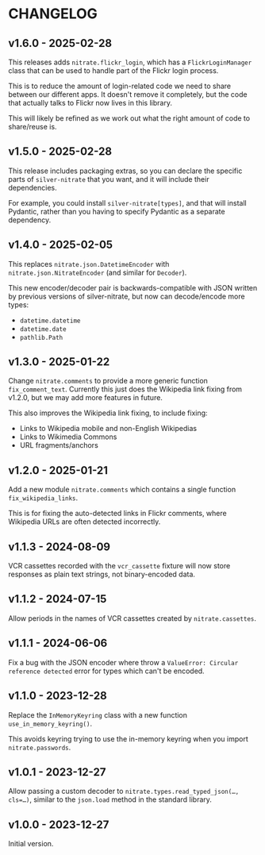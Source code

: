 # CHANGELOG

## v1.6.0 - 2025-02-28

This releases adds `nitrate.flickr_login`, which has a `FlickrLoginManager` class that can be used to handle part of the Flickr login process.

This is to reduce the amount of login-related code we need to share between our different apps.
It doesn't remove it completely, but the code that actually talks to Flickr now lives in this library.

This will likely be refined as we work out what the right amount of code to share/reuse is.

## v1.5.0 - 2025-02-28

This release includes packaging extras, so you can declare the specific parts of `silver-nitrate` that you want, and it will include their dependencies.

For example, you could install `silver-nitrate[types]`, and that will install Pydantic, rather than you having to specify Pydantic as a separate dependency.

## v1.4.0 - 2025-02-05

This replaces `nitrate.json.DatetimeEncoder` with `nitrate.json.NitrateEncoder` (and similar for `Decoder`).

This new encoder/decoder pair is backwards-compatible with JSON written by previous versions of silver-nitrate, but now can decode/encode more types:

-   `datetime.datetime`
-   `datetime.date`
-   `pathlib.Path`

## v1.3.0 - 2025-01-22

Change `nitrate.comments` to provide a more generic function `fix_comment_text`.
Currently this just does the Wikipedia link fixing from v1.2.0, but we may add more features in future.

This also improves the Wikipedia link fixing, to include fixing:

*   Links to Wikipedia mobile and non-English Wikipedias
*   Links to Wikimedia Commons
*   URL fragments/anchors

## v1.2.0 - 2025-01-21

Add a new module `nitrate.comments` which contains a single function `fix_wikipedia_links`.

This is for fixing the auto-detected links in Flickr comments, where Wikipedia URLs are often detected incorrectly.

## v1.1.3 - 2024-08-09

VCR cassettes recorded with the `vcr_cassette` fixture will now store responses as plain text strings, not binary-encoded data.

## v1.1.2 - 2024-07-15

Allow periods in the names of VCR cassettes created by `nitrate.cassettes`.

## v1.1.1 - 2024-06-06

Fix a bug with the JSON encoder where throw a `ValueError: Circular reference detected` error for types which can't be encoded.

## v1.1.0 - 2023-12-28

Replace the `InMemoryKeyring` class with a new function `use_in_memory_keyring()`.

This avoids keyring trying to use the in-memory keyring when you import `nitrate.passwords`.

## v1.0.1 - 2023-12-27

Allow passing a custom decoder to `nitrate.types.read_typed_json(…, cls=…)`, similar to the `json.load` method in the standard library.

## v1.0.0 - 2023-12-27

Initial version.
